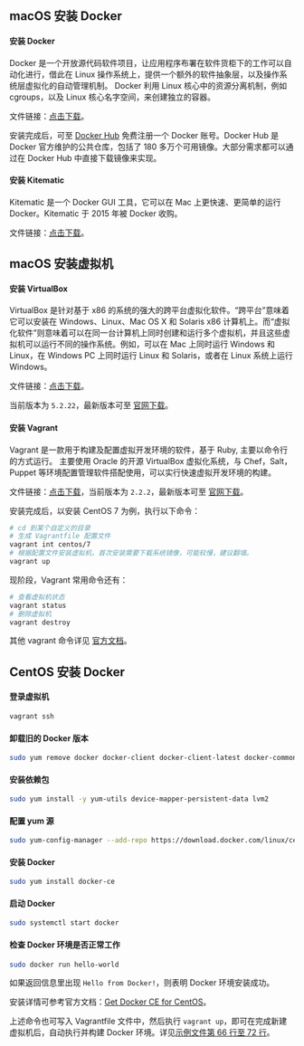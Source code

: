 ## macOS 安装 Docker

#### 安装 Docker

Docker 是一个开放源代码软件项目，让应用程序布署在软件货柜下的工作可以自动化进行，借此在 Linux 操作系统上，提供一个额外的软件抽象层，以及操作系统层虚拟化的自动管理机制。 Docker 利用 Linux 核心中的资源分离机制，例如 cgroups，以及 Linux 核心名字空间，来创建独立的容器。

文件链接：[点击下载](https://download.docker.com/mac/stable/Docker.dmg)。

安装完成后，可至 [Docker Hub](https://hub.docker.com) 免费注册一个 Docker 账号。Docker Hub 是 Docker 官方维护的公共仓库，包括了 180 多万个可用镜像。大部分需求都可以通过在 Docker Hub 中直接下载镜像来实现。

#### 安装 Kitematic

Kitematic 是一个 Docker GUI 工具，它可以在 Mac 上更快速、更简单的运行 Docker。Kitematic 于 2015 年被 Docker 收购。

文件链接：[点击下载](https://download.docker.com/kitematic/Kitematic-Mac.zip)。

## macOS 安装虚拟机

#### 安装 VirtualBox

VirtualBox 是针对基于 x86 的系统的强大的跨平台虚拟化软件。“跨平台”意味着它可以安装在 Windows、Linux、Mac OS X 和 Solaris x86 计算机上。而“虚拟化软件”则意味着可以在同一台计算机上同时创建和运行多个虚拟机，并且这些虚拟机可以运行不同的操作系统。例如，可以在 Mac 上同时运行 Windows 和 Linux，在 Windows PC 上同时运行 Linux 和 Solaris，或者在 Linux 系统上运行 Windows。

文件链接：[点击下载](https://download.virtualbox.org/virtualbox/5.2.22/VirtualBox-5.2.22-126460-OSX.dmg)。

当前版本为 `5.2.22`，最新版本可至 [官网下载](https://www.virtualbox.org)。

#### 安装 Vagrant

Vagrant 是一款用于构建及配置虚拟开发环境的软件，基于 Ruby, 主要以命令行的方式运行。 主要使用 Oracle 的开源 VirtualBox 虚拟化系统，与 Chef，Salt，Puppet 等环境配置管理软件搭配使用，可以实行快速虚拟开发环境的构建。

文件链接：[点击下载](https://releases.hashicorp.com/vagrant/2.2.2/vagrant_2.2.2_x86_64.dmg)，当前版本为 `2.2.2`，最新版本可至 [官网下载](https://www.vagrantup.com/)。

安装完成后，以安装 CentOS 7 为例，执行以下命令：

```bash
# cd 到某个自定义的目录
# 生成 Vagrantfile 配置文件
vagrant int centos/7 
# 根据配置文件安装虚拟机，首次安装需要下载系统镜像，可能较慢，建议翻墙。
vagrant up  
```

现阶段，Vagrant 常用命令还有：

```bash
# 查看虚拟机状态
vagrant status
# 删除虚拟机
vagrant destroy
```

其他 vagrant 命令详见 [官方文档](https://www.vagrantup.com/docs/index.html)。

## CentOS 安装 Docker

#### 登录虚拟机
```bash
vagrant ssh
```

#### 卸载旧的 Docker 版本

```bash
sudo yum remove docker docker-client docker-client-latest docker-common docker-latest docker-latest-logrotate docker-logrotate docker-selinux docker-engine-selinux docker-engine
```

#### 安装依赖包

```bash
sudo yum install -y yum-utils device-mapper-persistent-data lvm2
```

#### 配置 yum 源

```bash
sudo yum-config-manager --add-repo https://download.docker.com/linux/centos/docker-ce.repo
```

#### 安装 Docker

```bash
sudo yum install docker-ce
```

#### 启动 Docker

```bash
sudo systemctl start docker
```

#### 检查 Docker 环境是否正常工作

```bash
sudo docker run hello-world
```

如果返回信息里出现 `Hello from Docker!`，则表明 Docker 环境安装成功。

安装详情可参考官方文档：[Get Docker CE for CentOS](https://docs.docker.com/install/linux/docker-ce/centos/#install-using-the-repository)。

上述命令也可写入 Vagrantfile 文件中，然后执行 `vagrant up`，即可在完成新建虚拟机后，自动执行并构建 Docker 环境。详见[示例文件第 66 行至 72 行](./Vagrantfile)。

